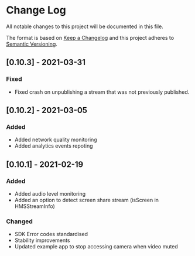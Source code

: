 # Change Log

All notable changes to this project will be documented in this file.
 
The format is based on [Keep a Changelog](http://keepachangelog.com/)
and this project adheres to [Semantic Versioning](http://semver.org/).

## [0.10.3] - 2021-03-31

### Fixed
- Fixed crash on unpublishing a stream that was not previously published.


## [0.10.2] - 2021-03-05

### Added
- Added network quality monitoring
- Added analytics events repoting

## [0.10.1] - 2021-02-19

### Added
- Added audio level monitoring
- Added an option to detect screen share stream (isScreen in HMSStreamInfo)
### Changed
- SDK Error codes standardised
- Stability improvements
- Updated example app to stop accessing camera when video muted
